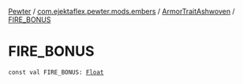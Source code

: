 [Pewter](../../index.md) / [com.ejektaflex.pewter.mods.embers](../index.md) / [ArmorTraitAshwoven](index.md) / [FIRE_BONUS](./-f-i-r-e_-b-o-n-u-s.md)

# FIRE_BONUS

`const val FIRE_BONUS: `[`Float`](https://kotlinlang.org/api/latest/jvm/stdlib/kotlin/-float/index.html)